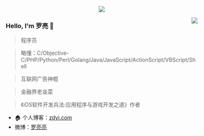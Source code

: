 <p align="center">
  <img src="https://github-profile-trophy.vercel.app/?username=wuleying&theme=flat">
</p>
<p>
  <img align="right" src="https://github-readme-stats.vercel.app/api?username=wuleying&show_icons=true&icon_color=805AD5&text_color=718096&bg_color=ffffff&hide_title=true" />
</p>

### Hello, I'm 罗亮 👋

> 程序员 

> 略懂：C/Objective-C/PHP/Python/Perl/Golang/Java/JavaScript/ActionScript/VBScript/Shell

> 互联网广告神棍

> 金融界老韭菜

> 《iOS软件开发兵法:应用程序与游戏开发之道》作者

- 🏠 个人博客：[zdyi.com](http://zdyi.com)
- 微博：[罗亮亮](https://weibo.com/208366565)
